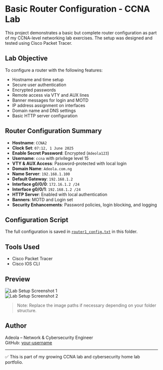# Basic Router Configuration - CCNA Lab

This project demonstrates a basic but complete router configuration as part of my CCNA-level networking lab exercises. The setup was designed and tested using Cisco Packet Tracer.

## Lab Objective

To configure a router with the following features:
- Hostname and time setup
- Secure user authentication
- Encrypted passwords
- Remote access via VTY and AUX lines
- Banner messages for login and MOTD
- IP address assignment on interfaces
- Domain name and DNS settings
- Basic HTTP server configuration

## Router Configuration Summary

- **Hostname**: `CCNA2`
- **Clock Set**: `07:12, 1 June 2025`
- **Enable Secret Password**: Encrypted (`Adeola123`)
- **Username**: `ccna` with privilege level 15
- **VTY & AUX Access**: Password-protected with local login
- **Domain Name**: `Adeola.com.ng`
- **Name Server**: `192.168.1.100`
- **Default Gateway**: `192.168.1.2`
- **Interface g0/0/0**: `172.16.1.2 /24`
- **Interface g0/0/1**: `192.168.1.2 /24`
- **HTTP Server**: Enabled with local authentication
- **Banners**: MOTD and Login set
- **Security Enhancements**: Password policies, login blocking, and logging

## Configuration Script

The full configuration is saved in [`router1_config.txt`](./router1_config.txt) in this folder.

## Tools Used

- Cisco Packet Tracer
- Cisco IOS CLI

## Preview

![Lab Setup Screenshot 1](../images/lab1_topology.png)  
![Lab Setup Screenshot 2](../images/lab1_cli_config.png)

> Note: Replace the image paths if necessary depending on your folder structure.

## Author

Adeola – Network & Cybersecurity Engineer  
GitHub: [your-username](https://github.com/your-username)

---

✅ This is part of my growing CCNA lab and cybersecurity home lab portfolio.

